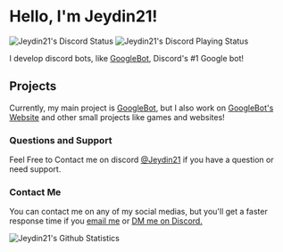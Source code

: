 # Hello, I'm Jeydin21!
![Jeydin21's Discord Status](https://img.shields.io/endpoint?label=Currently&url=https://dev.discordprofiles.me/api/badge/status/667354950321569792) ![Jeydin21's Discord Playing Status](https://img.shields.io/endpoint?label=Status&url=https://dev.discordprofiles.me/api/badge/playing/667354950321569792)

I develop discord bots, like [GoogleBot](https://googlebot-commands.glitch.me/), Discord's #1 Google bot!

## Projects
Currently, my main project is [GoogleBot](https://googlebot-commands.glitch.me/), but I also work on [GoogleBot's Website](https://googlebot-commands.glitch.me/) and other small projects like games and websites!

### Questions and Support
Feel Free to Contact me on discord [@Jeydin21](https://discord.com/users/667354950321569792) if you have a question or need support.

### Contact Me
You can contact me on any of my social medias, but you'll get a faster response time if you [email me](mailto:JeyPham21@gmail.com) or [DM me on Discord.](https://discord.com/users/667354950321569792)

![Jeydin21's Github Statistics](https://github-readme-stats.vercel.app/api?username=Jeydin21&count_private=true&theme=tokyonight&show_icons=true)
